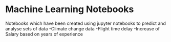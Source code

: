 # Machine Learning Notebooks
Notebooks which have been created using jupyter notebooks to predict and analyse sets of data
  -Climate change data 
  -Flight time delay
  -Increase of Salary based on years of experience
